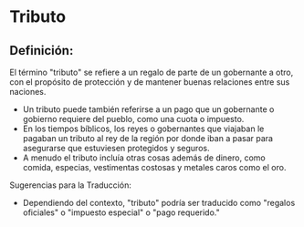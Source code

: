 # Tributo

## Definición: 

El término "tributo" se refiere a un regalo de parte de un gobernante a otro, con el propósito de protección y de mantener buenas relaciones entre sus naciones.

* Un tributo puede también referirse a un pago que un  gobernante o gobierno requiere del pueblo, como una cuota o impuesto.
* En los tiempos bíblicos, los reyes o gobernantes que viajaban le pagaban un tributo al rey de la región por donde iban a pasar para asegurarse que estuviesen protegidos y seguros.
* A menudo el tributo incluía otras cosas además de dinero, como comida, especias, vestimentas costosas y metales caros como el oro.

Sugerencias para la Traducción:

* Dependiendo del contexto, "tributo" podría ser traducido como "regalos oficiales" o "impuesto especial" o "pago requerido."


